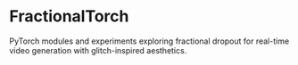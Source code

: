 # FractionalTorch
PyTorch modules and experiments exploring fractional dropout for real-time video generation with glitch-inspired aesthetics.

